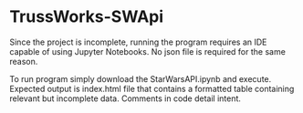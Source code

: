# TrussWorks-SWApi

Since the project is incomplete, running the program requires an IDE capable of using Jupyter Notebooks. No json file is required for the same reason.

To run program simply download the StarWarsAPI.ipynb and execute. Expected output is index.html file that contains a formatted table containing relevant but incomplete data. Comments in code detail intent. 
